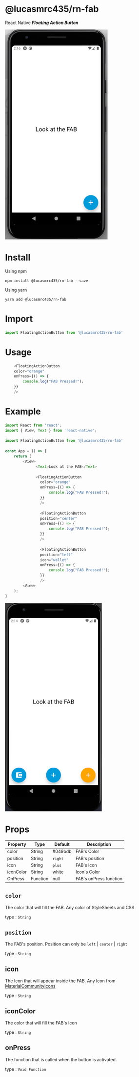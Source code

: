 # @lucasmrc435/rn-fab

React Native _**Floating Action Button**_

![Floating Action Button](./assets/FAB_img.jpeg)
# Install

Using npm 

```
npm install @lucasmrc435/rn-fab --save
```

Using yarn

```
yarn add @lucasmrc435/rn-fab
``` 

# Import 

```javascript
import FloatingActionButton from '@lucasmrc435/rn-fab'
```

# Usage

```javascript
    <FloatingActionButton 
    color="orange" 
    onPress={() => {
        console.log("FAB Pressed!");
    }}
    />
```

# Example
```javascript
import React from 'react';
import { View, Text } from 'react-native';

import FloatingActionButton from '@lucasmrc435/rn-fab'

const App = () => {
    return (
        <View> 
              <Text>Look at the FAB</Text>

              <FloatingActionButton 
                color="orange" 
                onPress={() => {
                    console.log("FAB Pressed!");
                }}
                />

                <FloatingActionButton 
                position="center"
                onPress={() => {
                    console.log("FAB Pressed!");
                }}
                />
                
                <FloatingActionButton 
                position="left"
                icon="wallet" 
                onPress={() => {
                    console.log("FAB Pressed!");
                }}
                />
        <View>
    );
}
```


![Floating Action Button](./assets/FAB_example.jpeg)

# Props

| Property | Type | Default | Description|
|----------|------|---------|------------|
| color    | String  | #049bdb | FAB's Color|
| position | String  | ```right```  | FAB's position|
| icon     | String  | ```plus``` | FAB's Icon|
| iconColor| String  | white | Icon's Color|
| OnPress    | Function  | null | FAB's onPress function|


## ```color``` 
The color that will fill the FAB. Any color of StyleSheets and CSS

type : ```String```

## ```position```
The FAB's position. Position can only be ```left``` | ```center``` | ```right```

type : ```String```


## icon
The Icon that will appear inside the FAB. Any Icon from [MaterialCommunityIcons](https://materialdesignicons.com/)

type : ```String```

## iconColor 
The color that will fill the FAB's Icon

type : ```String```

## onPress
The function that is called when the button is activated.

type : ```Void Function```